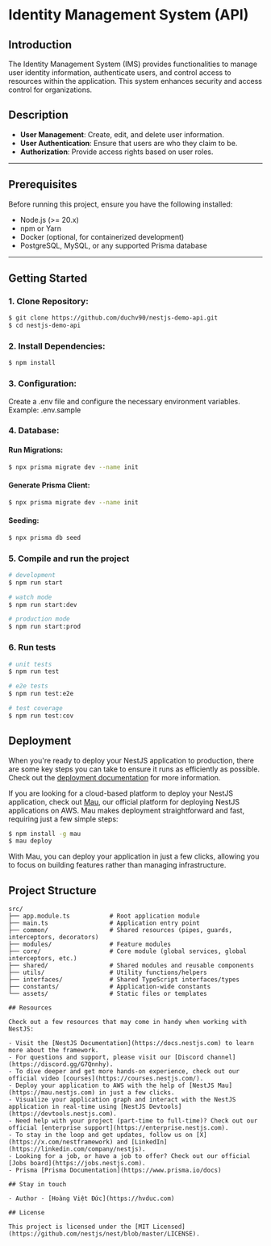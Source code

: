 # Identity Management System (API)

## Introduction

The Identity Management System (IMS) provides functionalities to manage user identity information, authenticate users, and control access to resources within the application. This system enhances security and access control for organizations.

## Description

- **User Management**: Create, edit, and delete user information.
- **User Authentication**: Ensure that users are who they claim to be.
- **Authorization**: Provide access rights based on user roles.




---

## Prerequisites

Before running this project, ensure you have the following installed:

- Node.js (>= 20.x)
- npm or Yarn
- Docker (optional, for containerized development)
- PostgreSQL, MySQL, or any supported Prisma database

---




## Getting Started

### 1. **Clone Repository**:

```bash
$ git clone https://github.com/duchv90/nestjs-demo-api.git
$ cd nestjs-demo-api
```

### 2. **Install Dependencies**:

```bash
$ npm install
```

### 3. **Configuration**:

Create a .env file and configure the necessary environment variables.
Example: .env.sample

### 4. **Database**:

#### **Run Migrations**:

```bash
$ npx prisma migrate dev --name init
```

#### **Generate Prisma Client**:

```bash
$ npx prisma migrate dev --name init
```

#### **Seeding**:

```bash
$ npx prisma db seed
```

### 5. Compile and run the project

```bash
# development
$ npm run start

# watch mode
$ npm run start:dev

# production mode
$ npm run start:prod
```

### 6. Run tests

```bash
# unit tests
$ npm run test

# e2e tests
$ npm run test:e2e

# test coverage
$ npm run test:cov
```

## Deployment

When you're ready to deploy your NestJS application to production, there are some key steps you can take to ensure it runs as efficiently as possible. Check out the [deployment documentation](https://docs.nestjs.com/deployment) for more information.

If you are looking for a cloud-based platform to deploy your NestJS application, check out [Mau](https://mau.nestjs.com), our official platform for deploying NestJS applications on AWS. Mau makes deployment straightforward and fast, requiring just a few simple steps:

```bash
$ npm install -g mau
$ mau deploy
```

With Mau, you can deploy your application in just a few clicks, allowing you to focus on building features rather than managing infrastructure.

## Project Structure

```plaintext
src/
├── app.module.ts           # Root application module
├── main.ts                 # Application entry point
├── common/                 # Shared resources (pipes, guards, interceptors, decorators)
├── modules/                # Feature modules
├── core/                   # Core module (global services, global interceptors, etc.)
├── shared/                 # Shared modules and reusable components
├── utils/                  # Utility functions/helpers
├── interfaces/             # Shared TypeScript interfaces/types
├── constants/              # Application-wide constants
└── assets/                 # Static files or templates

## Resources

Check out a few resources that may come in handy when working with NestJS:

- Visit the [NestJS Documentation](https://docs.nestjs.com) to learn more about the framework.
- For questions and support, please visit our [Discord channel](https://discord.gg/G7Qnnhy).
- To dive deeper and get more hands-on experience, check out our official video [courses](https://courses.nestjs.com/).
- Deploy your application to AWS with the help of [NestJS Mau](https://mau.nestjs.com) in just a few clicks.
- Visualize your application graph and interact with the NestJS application in real-time using [NestJS Devtools](https://devtools.nestjs.com).
- Need help with your project (part-time to full-time)? Check out our official [enterprise support](https://enterprise.nestjs.com).
- To stay in the loop and get updates, follow us on [X](https://x.com/nestframework) and [LinkedIn](https://linkedin.com/company/nestjs).
- Looking for a job, or have a job to offer? Check out our official [Jobs board](https://jobs.nestjs.com).
- Prisma [Prisma Documentation](https://www.prisma.io/docs)

## Stay in touch

- Author - [Hoàng Việt Đức](https://hvduc.com)

## License

This project is licensed under the [MIT Licensed](https://github.com/nestjs/nest/blob/master/LICENSE).
